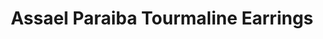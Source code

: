 ---
title: Assael Paraiba Tourmaline Earrings
description: |
  South Sea Pearls are suspended from delicate, bejeweled branches in these lush, abstract chandelier-style earrings.
specs: |
  14.2 - 13.0mm South Sea Cultured Pearl Drops with 2.93 carats of White Diamonds, 1.08 carats of Paraiba Tourmalines, 0.48 carats of Aquamarines and 0.84 carats of Blue Sapphires, set in 18K White Gold.
images:
  - assael-paraiba-tourmaline-earrings.jpg
category: Couture
order: 4
tags:
  - earrings
---